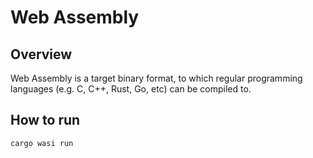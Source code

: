 # Web Assembly

## Overview

Web Assembly is a target binary format, to which regular programming languages
(e.g. C, C++, Rust, Go, etc) can be compiled to.

## How to run

```
cargo wasi run
```
